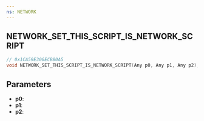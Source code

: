 ```yaml
---
ns: NETWORK
---
```

## NETWORK_SET_THIS_SCRIPT_IS_NETWORK_SCRIPT

```c
// 0x1CA59E306ECB80A5
void NETWORK_SET_THIS_SCRIPT_IS_NETWORK_SCRIPT(Any p0, Any p1, Any p2);
```

## Parameters
* **p0**:
* **p1**:
* **p2**:

